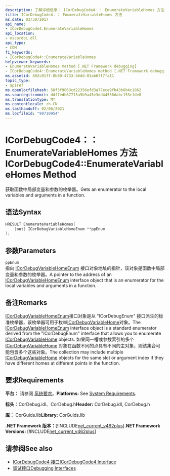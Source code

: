 ```yaml
---
description: 了解详细信息： ICorDebugCode4：： EnumerateVariableHomes 方法
title: ICorDebugCode4：： EnumerateVariableHomes 方法
ms.date: 03/30/2017
api_name:
- ICorDebugCode4.EnumerateVariableHomes
api_location:
- mscordbi.dll
api_type:
- COM
f1_keywords:
- ICorDebugCode4::EnumerateVariableHomes
helpviewer_keywords:
- EnumerateVariableHomes method [.NET Framework debugging]
- ICorDebugCode4::EnumerateVariableHomes method [.NET Framework debugging]
ms.assetid: 802c01ff-8b80-4733-b6dd-03ab6ff7fa11
topic_type:
- apiref
ms.openlocfilehash: 58f5f9063cd22356efd3a77ece9fb43b6b4c1062
ms.sourcegitcommit: ddf7edb67715a5b9a45e3dd44536dabc153c1de0
ms.translationtype: MT
ms.contentlocale: zh-CN
ms.lasthandoff: 02/06/2021
ms.locfileid: "99710954"
---
```

# <a name="icordebugcode4enumeratevariablehomes-method"></a><span data-ttu-id="53096-103">ICorDebugCode4：： EnumerateVariableHomes 方法</span><span class="sxs-lookup"><span data-stu-id="53096-103">ICorDebugCode4::EnumerateVariableHomes Method</span></span>

<span data-ttu-id="53096-104">获取函数中局部变量和参数的枚举器。</span><span class="sxs-lookup"><span data-stu-id="53096-104">Gets an enumerator to the local variables and arguments in a function.</span></span>  
  
## <a name="syntax"></a><span data-ttu-id="53096-105">语法</span><span class="sxs-lookup"><span data-stu-id="53096-105">Syntax</span></span>  
  
```cpp  
HRESULT EnumerateVariableHomes(  
    [out] ICorDebugVariableHomeEnum **ppEnum  
);  
```  
  
## <a name="parameters"></a><span data-ttu-id="53096-106">参数</span><span class="sxs-lookup"><span data-stu-id="53096-106">Parameters</span></span>  

 `ppEnum`  
 <span data-ttu-id="53096-107">指向 [ICorDebugVariableHomeEnum](icordebugvariablehomeenum-interface.md) 接口对象地址的指针，该对象是函数中局部变量和参数的枚举器。</span><span class="sxs-lookup"><span data-stu-id="53096-107">A pointer to the address of an [ICorDebugVariableHomeEnum](icordebugvariablehomeenum-interface.md) interface object that is an enumerator for the local variables and arguments in a function.</span></span>  
  
## <a name="remarks"></a><span data-ttu-id="53096-108">备注</span><span class="sxs-lookup"><span data-stu-id="53096-108">Remarks</span></span>  

 <span data-ttu-id="53096-109">[ICorDebugVariableHomeEnum](icordebugvariablehomeenum-interface.md)接口对象是从 "ICorDebugEnum" 接口派生的标准枚举器，该枚举器可用于枚举[ICorDebugVariableHome](icordebugvariablehome-interface.md)对象。</span><span class="sxs-lookup"><span data-stu-id="53096-109">The [ICorDebugVariableHomeEnum](icordebugvariablehomeenum-interface.md) interface object is a standard enumerator derived from the "ICorDebugEnum" interface that allows you to enumerate [ICorDebugVariableHome](icordebugvariablehome-interface.md) objects.</span></span> <span data-ttu-id="53096-110">如果同一槽或参数索引的多个 [ICorDebugVariableHome](icordebugvariablehome-interface.md) 对象在函数不同的点具有不同的主对象，则该集合可能包含多个这些对象。</span><span class="sxs-lookup"><span data-stu-id="53096-110">The collection may include multiple [ICorDebugVariableHome](icordebugvariablehome-interface.md) objects for the same slot or      argument index if they have different homes at different points in the      function.</span></span>  
  
## <a name="requirements"></a><span data-ttu-id="53096-111">要求</span><span class="sxs-lookup"><span data-stu-id="53096-111">Requirements</span></span>  

 <span data-ttu-id="53096-112">**平台：** 请参阅 [系统要求](../../get-started/system-requirements.md)。</span><span class="sxs-lookup"><span data-stu-id="53096-112">**Platforms:** See [System Requirements](../../get-started/system-requirements.md).</span></span>  
  
 <span data-ttu-id="53096-113">**标头**：CorDebug.idl、CorDebug.h</span><span class="sxs-lookup"><span data-stu-id="53096-113">**Header:** CorDebug.idl, CorDebug.h</span></span>  
  
 <span data-ttu-id="53096-114">**库：** CorGuids.lib</span><span class="sxs-lookup"><span data-stu-id="53096-114">**Library:** CorGuids.lib</span></span>  
  
 <span data-ttu-id="53096-115">**.NET Framework 版本：**[!INCLUDE[net_current_v462plus](../../../../includes/net-current-v462plus-md.md)]</span><span class="sxs-lookup"><span data-stu-id="53096-115">**.NET Framework Versions:** [!INCLUDE[net_current_v462plus](../../../../includes/net-current-v462plus-md.md)]</span></span>  
  
## <a name="see-also"></a><span data-ttu-id="53096-116">请参阅</span><span class="sxs-lookup"><span data-stu-id="53096-116">See also</span></span>

- [<span data-ttu-id="53096-117">ICorDebugCode4 接口</span><span class="sxs-lookup"><span data-stu-id="53096-117">ICorDebugCode4 Interface</span></span>](icordebugcode4-interface.md)
- [<span data-ttu-id="53096-118">调试接口</span><span class="sxs-lookup"><span data-stu-id="53096-118">Debugging Interfaces</span></span>](debugging-interfaces.md)
